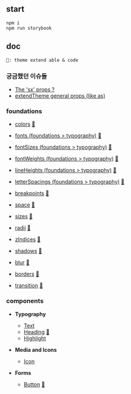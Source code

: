 ## start

```'
npm i
npm run storybook
```

## doc

```
🎨: theme extend able & code
```

### 궁금했던 이슈들

- [The 'sx' props ?](https://github.com/yjkwon07/CMS-uikit/issues/8)
- [extendTheme general props (like as)](https://github.com/yjkwon07/CMS-uikit/issues/16)

### foundations

- [colors](https://github.com/yjkwon07/CMS-uikit/issues/2) [🎨](https://github.com/yjkwon07/CMS-uikit/blob/master/src/theme/foundations/colors.ts)

- [fonts (foundations > typography)](https://github.com/yjkwon07/CMS-uikit/issues/7) [🎨](https://github.com/yjkwon07/CMS-uikit/blob/master/src/theme/foundations/typography.ts)
- [fontSizes (foundations > typography)](https://github.com/yjkwon07/CMS-uikit/issues/7) [🎨](https://github.com/yjkwon07/CMS-uikit/blob/master/src/theme/foundations/typography.ts)
- [fontWeights (foundations > typography)](https://github.com/yjkwon07/CMS-uikit/issues/7) [🎨](https://github.com/yjkwon07/CMS-uikit/blob/master/src/theme/foundations/typography.ts)
- [lineHeights (foundations > typography)](https://github.com/yjkwon07/CMS-uikit/issues/7) [🎨](https://github.com/yjkwon07/CMS-uikit/blob/master/src/theme/foundations/typography.ts)
- [letterSpacings (foundations > typography)](https://github.com/yjkwon07/CMS-uikit/issues/7) [🎨](https://github.com/yjkwon07/CMS-uikit/blob/master/src/theme/foundations/typography.ts)

- [breakpoints](https://github.com/yjkwon07/CMS-uikit/issues/14) [🎨](https://github.com/yjkwon07/CMS-uikit/blob/master/src/theme/foundations/breakpoints.ts)

- [space](https://github.com/yjkwon07/CMS-uikit/issues/17) [🎨](https://github.com/yjkwon07/CMS-uikit/blob/master/src/theme/foundations/space.ts)

- [sizes](https://github.com/yjkwon07/CMS-uikit/issues/19) [🎨](https://github.com/yjkwon07/CMS-uikit/blob/master/src/theme/foundations/sizes.ts)

- [radii](https://github.com/yjkwon07/CMS-uikit/issues/22) [🎨](https://github.com/yjkwon07/CMS-uikit/blob/master/src/theme/foundations/radii.ts)

- [zIndices](https://github.com/yjkwon07/CMS-uikit/issues/24) [🎨](https://github.com/yjkwon07/CMS-uikit/blob/master/src/theme/foundations/zIndices.ts)

- [shadows](https://github.com/yjkwon07/CMS-uikit/issues/52) [🎨](https://github.com/yjkwon07/CMS-uikit/blob/master/src/theme/foundations/shadows.ts)

- [blur](https://github.com/yjkwon07/CMS-uikit/issues/51) [🎨](https://github.com/yjkwon07/CMS-uikit/blob/master/src/theme/foundations/blur.ts)

- [borders](https://github.com/yjkwon07/CMS-uikit/issues/52) [🎨](https://github.com/yjkwon07/CMS-uikit/blob/master/src/theme/foundations/borders.ts)

- [transition](https://github.com/yjkwon07/CMS-uikit/issues/55) [🎨](https://github.com/yjkwon07/CMS-uikit/blob/master/src/theme/foundations/transition.ts)

### components

- **Typography**
  - [Text](https://github.com/yjkwon07/CMS-uikit/issues/2)
  - [Heading](https://github.com/yjkwon07/CMS-uikit/issues/2) [🎨](https://github.com/yjkwon07/CMS-uikit/blob/master/src/theme/components/Heading.ts)
  - [Highlight](https://github.com/yjkwon07/CMS-uikit/issues/2)

- **Media and Icons**
  - [Icon](https://github.com/yjkwon07/CMS-uikit/issues/29)

- **Forms**
  - [Button](https://github.com/yjkwon07/CMS-uikit/issues/1) [🎨](https://github.com/yjkwon07/CMS-uikit/blob/master/src/theme/components/Button.ts)